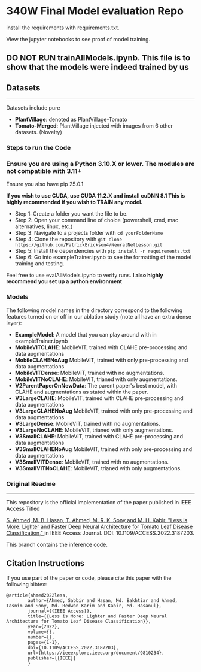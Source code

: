 # 340W Final Model evaluation Repo

install the requirements with requirements.txt.

View the jupyter notebooks to see proof of model training. 
## DO NOT RUN trainAllModels.ipynb. This file is to show that the models were indeed trained by us

## Datasets
---

Datasets include pure 
  - **PlantVillage**: denoted as PlantVillage-Tomato
  - **Tomato-Merged**: PlantVillage injected with images from 6 other datasets. (Novelty)

### Steps to run the Code
### Ensure you are using a Python 3.10.X or lower. The modules are not compatible with 3.11+
Ensure you also have pip 25.0.1

**If you wish to use CUDA, use CUDA 11.2.X and install cuDNN 8.1 This is highly recommended if you wish to TRAIN any model.**
  - Step 1: Create a folder you want the file to be.
  - Step 2: Open your command line of choice (powershell, cmd, mac alternatives, linux, etc.)
  - Step 3: Navigate to a projects folder with ```cd yourFolderName```
  - Step 4: Clone the repository with ```git clone https://github.com/PatrickErickson4/NeuralNetLesson.git```
  - Step 5: Install the dependencies with ```pip install -r requirements.txt```
  - Step 6: Go into exampleTrainer.ipynb to see the formatting of the model training and testing.

Feel free to use evalAllModels.ipynb to verify runs. **I also highly recommend you set up a python environment**

### Models
The following model names in the directory correspond to the following features turned on or off in our ablation study (note all have an extra dense layer):
  - **ExampleModel**: A model that you can play around with in exampleTrainer.ipynb
  - **MobileVITCLAHE**: MobileVIT, trained with CLAHE pre-processing and data augmentations
  - **MobileCLAHENoAug** MobileVIT, trained with only pre-processing and data augmentations
  - **MobileVITDense**: MobileVIT, trained with no augmentations.
  - **MobileVITNoCLAHE**: MobileVIT, trianed with only augmentations.
  - **V2ParentPaperOnNewData**: The parent paper's best model, with CLAHE and augmentations as stated within the paper.
  - **V3LargeCLAHE**: MobileVIT, trained with CLAHE pre-processing and data augmentations
  - **V3LargeCLAHENoAug** MobileVIT, trained with only pre-processing and data augmentations
  - **V3LargeDense**: MobileVIT, trained with no augmentations.
  - **V3LargeNoCLAHE**: MobileVIT, trianed with only augmentations.
  - **V3SmallCLAHE**: MobileVIT, trained with CLAHE pre-processing and data augmentations
  - **V3SmallCLAHENoAug** MobileVIT, trained with only pre-processing and data augmentations
  - **V3SmallVITDense**: MobileVIT, trained with no augmentations.
  - **V3SmallVITNoCLAHE**: MobileVIT, trianed with only augmentations.
### Original Readme
---

This repository is the official implementation of the paper published in IEEE Access Titled 

[S. Ahmed, M. B. Hasan, T. Ahmed, M. R. K. Sony and M. H. Kabir, "Less is More: Lighter and Faster Deep Neural Architecture for Tomato Leaf Disease Classification," ](https://ieeexplore.ieee.org/document/9810234) in IEEE Access Journal. DOI: 10.1109/ACCESS.2022.3187203.

This branch contains the inference code. 



## Citation Instructions
If you use part of the paper or code, please cite this paper with the following bibtex:
```
@article{ahmed2022less,  
        author={Ahmed, Sabbir and Hasan, Md. Bakhtiar and Ahmed, Tasnim and Sony, Md. Redwan Karim and Kabir, Md. Hasanul},  
        journal={{IEEE Access}},   
        title={{Less is More: Lighter and Faster Deep Neural Architecture for Tomato Leaf Disease Classification}},   
        year={2022},  
        volume={},  
        number={},  
        pages={1-1},  
        doi={10.1109/ACCESS.2022.3187203},
        url={https://ieeexplore.ieee.org/document/9810234},
        publisher={{IEEE}}
        }
```

